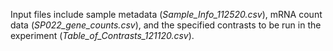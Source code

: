 Input files include sample metadata (*Sample_Info_112520.csv*), mRNA count data (*SP022_gene_counts.csv*), and the specified contrasts to be run in the experiment (*Table_of_Contrasts_121120.csv*).
